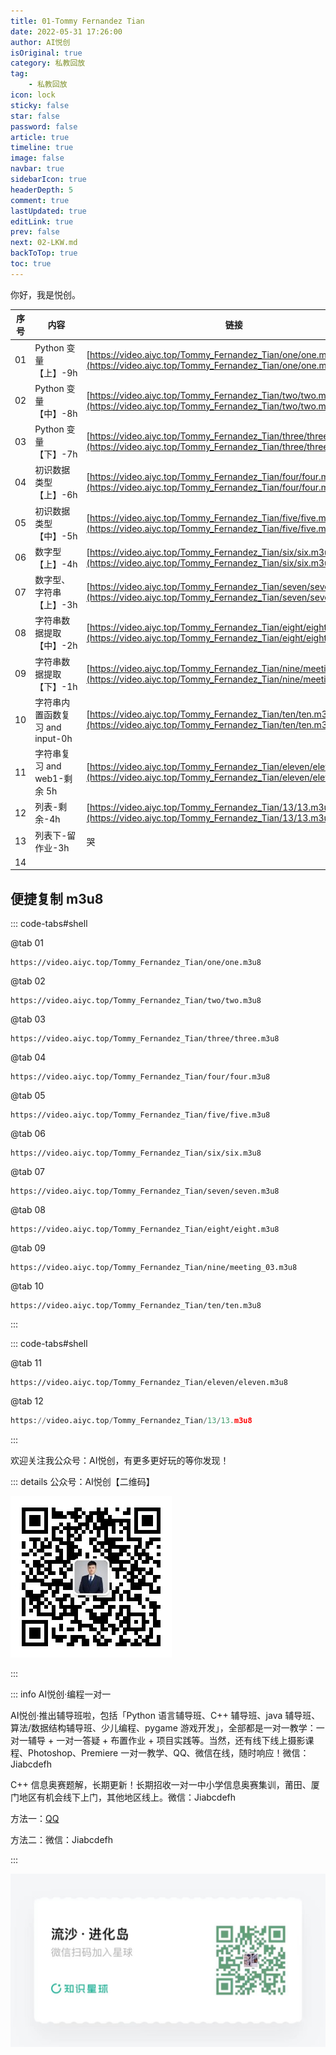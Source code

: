 ```yaml
---
title: 01-Tommy Fernandez Tian
date: 2022-05-31 17:26:00
author: AI悦创
isOriginal: true
category: 私教回放
tag:
    - 私教回放
icon: lock
sticky: false
star: false
password: false
article: true
timeline: true
image: false
navbar: true
sidebarIcon: true
headerDepth: 5
comment: true
lastUpdated: true
editLink: true
prev: false
next: 02-LKW.md
backToTop: true
toc: true
---
```


你好，我是悦创。

| 序号 | 内容                            | 链接                                                         |
| ---- | ------------------------------- | ------------------------------------------------------------ |
| 01   | Python 变量【上】-9h            | [https://video.aiyc.top/Tommy_Fernandez_Tian/one/one.m3u8](https://video.aiyc.top/Tommy_Fernandez_Tian/one/one.m3u8) |
| 02   | Python 变量【中】-8h            | [https://video.aiyc.top/Tommy_Fernandez_Tian/two/two.m3u8](https://video.aiyc.top/Tommy_Fernandez_Tian/two/two.m3u8) |
| 03   | Python 变量【下】-7h            | [https://video.aiyc.top/Tommy_Fernandez_Tian/three/three.m3u8](https://video.aiyc.top/Tommy_Fernandez_Tian/three/three.m3u8) |
| 04   | 初识数据类型【上】-6h           | [https://video.aiyc.top/Tommy_Fernandez_Tian/four/four.m3u8](https://video.aiyc.top/Tommy_Fernandez_Tian/four/four.m3u8) |
| 05   | 初识数据类型【中】-5h           | [https://video.aiyc.top/Tommy_Fernandez_Tian/five/five.m3u8](https://video.aiyc.top/Tommy_Fernandez_Tian/five/five.m3u8) |
| 06   | 数字型【上】-4h                 | [https://video.aiyc.top/Tommy_Fernandez_Tian/six/six.m3u8](https://video.aiyc.top/Tommy_Fernandez_Tian/six/six.m3u8) |
| 07   | 数字型、字符串【上】-3h         | [https://video.aiyc.top/Tommy_Fernandez_Tian/seven/seven.m3u8](https://video.aiyc.top/Tommy_Fernandez_Tian/seven/seven.m3u8) |
| 08   | 字符串数据提取【中】-2h         | [https://video.aiyc.top/Tommy_Fernandez_Tian/eight/eight.m3u8](https://video.aiyc.top/Tommy_Fernandez_Tian/eight/eight.m3u8) |
| 09   | 字符串数据提取【下】-1h         | [https://video.aiyc.top/Tommy_Fernandez_Tian/nine/meeting_03.m3u8](https://video.aiyc.top/Tommy_Fernandez_Tian/nine/meeting_03.m3u8) |
| 10   | 字符串内置函数复习 and input-0h | [https://video.aiyc.top/Tommy_Fernandez_Tian/ten/ten.m3u8](https://video.aiyc.top/Tommy_Fernandez_Tian/ten/ten.m3u8) |
| 11   | 字符串复习 and web1-剩余 5h     | [https://video.aiyc.top/Tommy_Fernandez_Tian/eleven/eleven.m3u8](https://video.aiyc.top/Tommy_Fernandez_Tian/eleven/eleven.m3u8) |
| 12   | 列表-剩余-4h                    | [https://video.aiyc.top/Tommy_Fernandez_Tian/13/13.m3u8](https://video.aiyc.top/Tommy_Fernandez_Tian/13/13.m3u8) |
| 13   | 列表下-留作业-3h                | 哭                                                           |
| 14   |                                 |                                                              |



## 便捷复制 m3u8

::: code-tabs#shell

@tab 01

```url
https://video.aiyc.top/Tommy_Fernandez_Tian/one/one.m3u8
```

@tab 02

```url
https://video.aiyc.top/Tommy_Fernandez_Tian/two/two.m3u8
```

@tab 03

```url
https://video.aiyc.top/Tommy_Fernandez_Tian/three/three.m3u8
```

@tab 04

```url
https://video.aiyc.top/Tommy_Fernandez_Tian/four/four.m3u8
```

@tab 05

```url
https://video.aiyc.top/Tommy_Fernandez_Tian/five/five.m3u8
```

@tab 06

```url
https://video.aiyc.top/Tommy_Fernandez_Tian/six/six.m3u8
```

@tab 07

```url
https://video.aiyc.top/Tommy_Fernandez_Tian/seven/seven.m3u8
```

@tab 08

```url
https://video.aiyc.top/Tommy_Fernandez_Tian/eight/eight.m3u8
```

@tab 09

```url
https://video.aiyc.top/Tommy_Fernandez_Tian/nine/meeting_03.m3u8
```

@tab 10

```url
https://video.aiyc.top/Tommy_Fernandez_Tian/ten/ten.m3u8
```

:::

::: code-tabs#shell

@tab 11

```url
https://video.aiyc.top/Tommy_Fernandez_Tian/eleven/eleven.m3u8
```

@tab 12

```python
https://video.aiyc.top/Tommy_Fernandez_Tian/13/13.m3u8
```

:::

欢迎关注我公众号：AI悦创，有更多更好玩的等你发现！

::: details 公众号：AI悦创【二维码】

![](/gzh.jpg)

:::

::: info AI悦创·编程一对一

AI悦创·推出辅导班啦，包括「Python 语言辅导班、C++ 辅导班、java 辅导班、算法/数据结构辅导班、少儿编程、pygame 游戏开发」，全部都是一对一教学：一对一辅导 + 一对一答疑 + 布置作业 + 项目实践等。当然，还有线下线上摄影课程、Photoshop、Premiere 一对一教学、QQ、微信在线，随时响应！微信：Jiabcdefh

C++ 信息奥赛题解，长期更新！长期招收一对一中小学信息奥赛集训，莆田、厦门地区有机会线下上门，其他地区线上。微信：Jiabcdefh

方法一：[QQ](http://wpa.qq.com/msgrd?v=3&uin=1432803776&site=qq&menu=yes)

方法二：微信：Jiabcdefh

:::

![](/zsxq.jpg)













